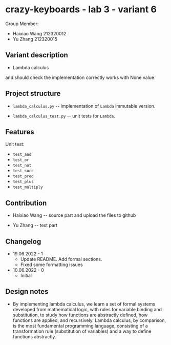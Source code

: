 # crazy-keyboards - lab 3 - variant 6

Group Member:

- Haixiao Wang 212320012
- Yu Zhang     212320015

## Variant description

- Lambda calculus

and should check the implementation correctly works with None value.

## Project structure

- `lambda_calculus.py` -- implementation of `Lambda` immutable version.

- `lambda_calculus_test.py` -- unit tests for `Lambda`.

## Features

Unit test:
- `test_and`
- `test_or`
- `test_not`
- `test_succ`
- `test_pred`
- `test_plus`
- `test_multiply`


## Contribution

- Haixiao Wang -- source part and upload the files to github

- Yu Zhang -- test part

## Changelog

- 19.06.2022 - 1
  - Update README. Add formal sections.
  - Fixed some formatting issues
- 10.06.2022 - 0
  - Initial

## Design notes

- By implementing lambda calculus, we learn a set of formal systems
  developed from mathematical logic, with rules for variable binding
  and substitution, to study how functions are abstractly defined,
  how functions are applied, and recursively. Lambda calculus, by comparison,
  is the most fundamental programming language, consisting of a
  transformation rule (substitution of variables) and a way
  to define functions abstractly.
